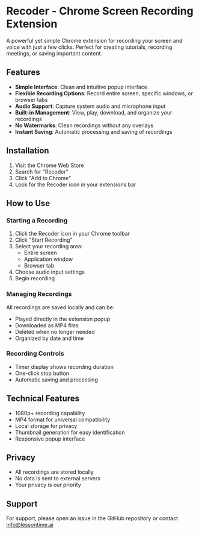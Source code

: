# Recoder - Chrome Screen Recording Extension

A powerful yet simple Chrome extension for recording your screen and voice with just a few clicks. Perfect for creating tutorials, recording meetings, or saving important content.


## Features

- **Simple Interface**: Clean and intuitive popup interface
- **Flexible Recording Options**: Record entire screen, specific windows, or browser tabs
- **Audio Support**: Capture system audio and microphone input
- **Built-in Management**: View, play, download, and organize your recordings
- **No Watermarks**: Clean recordings without any overlays
- **Instant Saving**: Automatic processing and saving of recordings

## Installation

1. Visit the Chrome Web Store
2. Search for "Recoder"
3. Click "Add to Chrome"
4. Look for the Recoder icon in your extensions bar

## How to Use

### Starting a Recording

1. Click the Recoder icon in your Chrome toolbar
2. Click "Start Recording"
3. Select your recording area:
   - Entire screen
   - Application window
   - Browser tab
4. Choose audio input settings
5. Begin recording

### Managing Recordings

All recordings are saved locally and can be:
- Played directly in the extension popup
- Downloaded as MP4 files
- Deleted when no longer needed
- Organized by date and time

### Recording Controls

- Timer display shows recording duration
- One-click stop button
- Automatic saving and processing

## Technical Features

- 1080p+ recording capability
- MP4 format for universal compatibility
- Local storage for privacy
- Thumbnail generation for easy identification
- Responsive popup interface



## Privacy

- All recordings are stored locally
- No data is sent to external servers
- Your privacy is our priority

## Support

For support, please open an issue in the GitHub repository or contact info@lessontime.ai